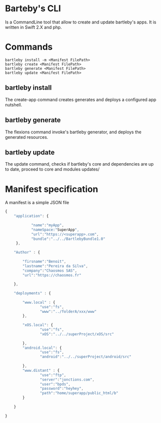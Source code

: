 # Barteby's CLI
Is a CommandLine tool that allow to create and update bartleby's apps. It is written in Swift 2.X and php.

# Commands

```shell
bartleby install -m <Manifest FilePath>
bartleby create <Manifest FilePath>
bartleby generate <Manifest FilePath>
bartleby update <Manifest FilePath>
```

## bartleby install
The create-app command creates generates and deploys a configured app nutshell.

## bartleby generate 
The flexions command invoke's bartleby generator, and deploys the generated resources.

## bartleby update 
The update command, checks if bartleby's core and dependencies are up to date, proceed to core and modules updates/


# Manifest specification

A manifest is a simple JSON file

```js
{	
	"application": {
	 
	  		"name":"myApp",
	  	 	"nameSpace:"SuperApp",
	  	 	"url":"https://<superapp>.com",
	  	 	"bundle":"../../BartlebyBundle1.0"
	 },
	 
	"Author" : {
	
		"firsname":"Benoit",
		"lastname":"Pereira da Silva",
		"company":"Chaosmos SAS",
		"url":"https://chaosmos.fr"
	
	},
	
	"deployments" : {
	
		"www.local" : {
				"use":"fs",
			 	"www":"../folderA/xxx/www"
		},
			 	 
		"xOS.local": {
				"use":"fs",
			 	"xOS":"../../superProject/xOS/src"
			
		},
		"android.local": {
				"use":"fs",
			 	"android":"../../superProject/android/src"
			
		},
		"www.distant" : {
				"use":"ftp",
			 	"server":"jonctions.com",
			 	"user":"bpds",
			 	"password":"heyhey",
			 	"path":"home/superapp/public_html/b"
		}	
		
	}
	
} 
	
```

